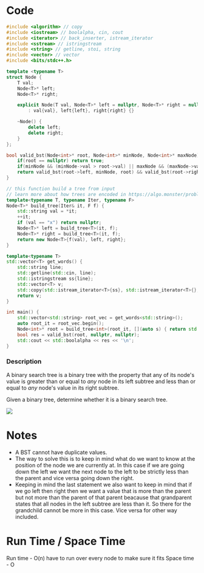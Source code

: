 # Code
```C++
#include <algorithm> // copy
#include <iostream> // boolalpha, cin, cout
#include <iterator> // back_inserter, istream_iterator
#include <sstream> // istringstream
#include <string> // getline, stoi, string
#include <vector> // vector
#include <bits/stdc++.h>

template <typename T>
struct Node {
    T val;
    Node<T>* left;
    Node<T>* right;

    explicit Node(T val, Node<T>* left = nullptr, Node<T>* right = nullptr)
        : val{val}, left{left}, right{right} {}

    ~Node() {
        delete left;
        delete right;
    }
};

bool valid_bst(Node<int>* root, Node<int>* minNode, Node<int>* maxNode) {
    if(root == nullptr) return true;
    if(minNode && (minNode->val > root->val) || maxNode && (maxNode->val < root->val)) return false;
    return valid_bst(root->left, minNode, root) && valid_bst(root->right, root, maxNode);
}

// this function build a tree from input
// learn more about how trees are encoded in https://algo.monster/problems/serializing_tree
template<typename T, typename Iter, typename F>
Node<T>* build_tree(Iter& it, F f) {
    std::string val = *it;
    ++it;
    if (val == "x") return nullptr;
    Node<T>* left = build_tree<T>(it, f);
    Node<T>* right = build_tree<T>(it, f);
    return new Node<T>{f(val), left, right};
}

template<typename T>
std::vector<T> get_words() {
    std::string line;
    std::getline(std::cin, line);
    std::istringstream ss{line};
    std::vector<T> v;
    std::copy(std::istream_iterator<T>{ss}, std::istream_iterator<T>{}, std::back_inserter(v));
    return v;
}

int main() {
    std::vector<std::string> root_vec = get_words<std::string>();
    auto root_it = root_vec.begin();
    Node<int>* root = build_tree<int>(root_it, [](auto s) { return std::stoi(s); });
    bool res = valid_bst(root, nullptr, nullptr);
    std::cout << std::boolalpha << res << '\n';
}
```

### Description
A binary search tree is a binary tree with the property that any of its node's value is greater than or equal to _any_ node in its left subtree and less than or equal to _any_ node's value in its right subtree.

Given a binary tree, determine whether it is a binary search tree.

![](https://algomonster.s3.us-east-2.amazonaws.com/valid_bst.png)

# Notes
- A BST cannot have duplicate values.
- The way to solve this is to keep in mind what do we want to know at the position of the node we are currently at. In this case if we are going down the left we want the next node to the left to be strictly less than the parent and vice versa going down the right.
- Keeping in mind the last statement we also want to keep in mind that if we go left then right then we want a value that is more than the parent but not more than the parent of that parent beacause that grandparent states that all nodes in the left subtree are less than it. So there for the grandchild cannot be more in this case. Vice versa for other way included.

# Run Time / Space Time
Run time - O(n) have to run over every node to make sure it fits
Space time - O